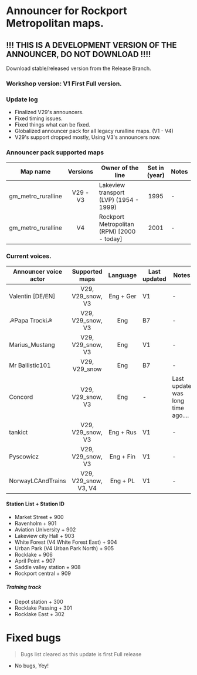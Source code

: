 # Announcer for Rockport Metropolitan maps.

## !!! THIS IS A DEVELOPMENT VERSION OF THE ANNOUNCER, DO NOT DOWNLOAD !!!!
Download stable/released version from the Release Branch.

### Workshop version: V1 First Full version.
### Update log
- Finalized V29's announcers.
- Fixed timing issues.
- Fixed things what can be fixed.
- Globalized announcer pack for all legacy ruralline maps. (V1 - V4)
- V29's support dropped mostly, Using V3's announcers now.

### Announcer pack supported maps
| Map name | Versions | Owner of the line | Set in (year) | Notes
| -- | :--: | -- | :--: | --
| gm_metro_ruralline | V29 - V3 | Lakeview transport (LVP) (1954 - 1999) | 1995 | -
| gm_metro_ruralline | V4 | Rockport Metropolitan (RPM) [2000 - today] | 2001 | -


### Current voices.
| Announcer voice actor | Supported maps | Language | Last updated | Notes
| -- | :--: | :--: | -- | --
| Valentin [DE/EN] | V29, V29_snow, V3 | Eng + Ger | V1 | -
| ☭Papa Trocki☭ | V29, V29_snow, V3 | Eng | B7 | -
| Marius_Mustang | V29, V29_snow, V3 | Eng | V1 | -
| Mr Ballistic101 | V29, V29_snow | Eng | B7 | -
| Concord | V29, V29_snow, V3 | Eng | - | Last update was long time ago....
| tankict | V29, V29_snow, V3 | Eng + Rus | V1 | -
| Pyscowicz | V29, V29_snow, V3 | Eng + Fin | V1 | -
| NorwayLCAndTrains | V29, V29_snow, V3, V4 | Eng + PL | V1 | -

#### Station List + Station ID
- Market Street + 900
- Ravenholm + 901
- Aviation University + 902
- Lakeview city Hall  + 903
- White Forest (V4 White Forest East) + 904
- Urban Park (V4 Urban Park North) + 905
- Rocklake + 906
- April Point + 907
- Saddle valley station + 908
- Rockport central + 909

##### Training track
- Depot station + 300
- Rocklake Passing + 301
- Rocklake East + 302

# Fixed bugs
> Bugs list cleared as this update is first Full release
- No bugs, Yey!
